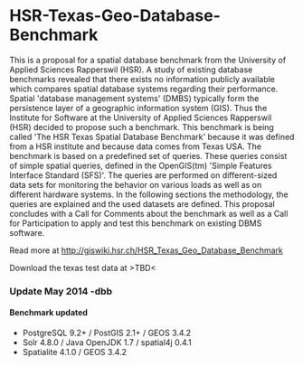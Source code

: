 HSR-Texas-Geo-Database-Benchmark
================================

This is a proposal for a spatial database benchmark from the University of Applied Sciences Rapperswil (HSR). A study of existing database benchmarks revealed that there exists no information publicly available which compares spatial database systems regarding their performance. Spatial 'database management systems' (DMBS) typically form the persistence layer of a geographic information system (GIS).
Thus the Institute for Software at the University of Applied Sciences Rapperswil (HSR) decided to propose such a benchmark. This benchmark is being called 'The HSR Texas Spatial Database Benchmark' because it was defined from a HSR institute and because data comes from Texas USA.
The benchmark is based on a predefined set of queries. These queries consist of simple spatial queries, defined in the OpenGIS(tm) 'Simple Features Interface Standard (SFS)'. The queries are performed on different-sized data sets for monitoring the behavior on various loads as well as on different hardware systems.
In the following sections the methodology, the queries are explained and the used datasets are defined. This proposal concludes with a Call for Comments about the benchmark as well as a Call for Participation to apply and test this benchmark on existing DBMS software.

Read more at http://giswiki.hsr.ch/HSR_Texas_Geo_Database_Benchmark

Download the texas test data at >TBD<


### Update May 2014 -dbb

#### Benchmark updated
+ PostgreSQL 9.2+ / PostGIS 2.1+ / GEOS 3.4.2
+ Solr 4.8.0 / Java OpenJDK 1.7 / spatial4j 0.4.1
+ Spatialite 4.1.0 / GEOS 3.4.2


